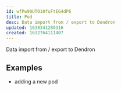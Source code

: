 ```yaml
---
id: wfPw90UTO10fuFtEG4dP6
title: Pod
desc: Data import from / export to Dendron
updated: 1638341280316
created: 1632764111407
---
```


Data import from / export to Dendron

## Examples
- adding a new pod
